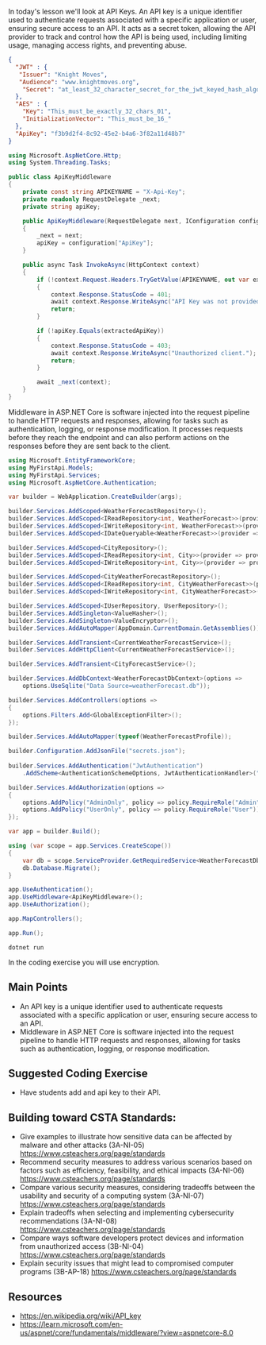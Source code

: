 In today's lesson we'll look at API Keys.  An API key is a unique identifier used to authenticate requests associated with a specific application or user, ensuring secure access to an API. It acts as a secret token, allowing the API provider to track and control how the API is being used, including limiting usage, managing access rights, and preventing abuse.

``` json
{
  "JWT" : {
   "Issuer": "Knight Moves",
   "Audience": "www.knightmoves.org",
    "Secret": "at_least_32_character_secret_for_the_jwt_keyed_hash_algorithm_to_be_happy"
  },
  "AES" : {
    "Key": "This_must_be_exactly_32_chars_01",
    "InitializationVector": "This_must_be_16_"
  },
  "ApiKey": "f3b9d2f4-8c92-45e2-b4a6-3f82a11d48b7"
}
```

``` cs
using Microsoft.AspNetCore.Http;
using System.Threading.Tasks;

public class ApiKeyMiddleware
{
    private const string APIKEYNAME = "X-Api-Key";
    private readonly RequestDelegate _next;
    private string apiKey;

    public ApiKeyMiddleware(RequestDelegate next, IConfiguration configuration)
    {
        _next = next;
        apiKey = configuration["ApiKey"];
    }

    public async Task InvokeAsync(HttpContext context)
    {
        if (!context.Request.Headers.TryGetValue(APIKEYNAME, out var extractedApiKey))
        {
            context.Response.StatusCode = 401;
            await context.Response.WriteAsync("API Key was not provided.");
            return;
        }

        if (!apiKey.Equals(extractedApiKey))
        {
            context.Response.StatusCode = 403;
            await context.Response.WriteAsync("Unauthorized client.");
            return;
        }

        await _next(context);
    }
}
```

Middleware in ASP.NET Core is software injected into the request pipeline to handle HTTP requests and responses, allowing for tasks such as authentication, logging, or response modification. It processes requests before they reach the endpoint and can also perform actions on the responses before they are sent back to the client.

``` cs
using Microsoft.EntityFrameworkCore;
using MyFirstApi.Models;
using MyFirstApi.Services;
using Microsoft.AspNetCore.Authentication;

var builder = WebApplication.CreateBuilder(args);

builder.Services.AddScoped<WeatherForecastRepository>();
builder.Services.AddScoped<IReadRepository<int, WeatherForecast>>(provider => provider.GetRequiredService<WeatherForecastRepository>());
builder.Services.AddScoped<IWriteRepository<int, WeatherForecast>>(provider => provider.GetRequiredService<WeatherForecastRepository>());
builder.Services.AddScoped<IDateQueryable<WeatherForecast>>(provider => provider.GetRequiredService<WeatherForecastRepository>());

builder.Services.AddScoped<CityRepository>();
builder.Services.AddScoped<IReadRepository<int, City>>(provider => provider.GetRequiredService<CityRepository>());
builder.Services.AddScoped<IWriteRepository<int, City>>(provider => provider.GetRequiredService<CityRepository>());

builder.Services.AddScoped<CityWeatherForecastRepository>();
builder.Services.AddScoped<IReadRepository<int, CityWeatherForecast>>(provider => provider.GetRequiredService<CityWeatherForecastRepository>());
builder.Services.AddScoped<IWriteRepository<int, CityWeatherForecast>>(provider => provider.GetRequiredService<CityWeatherForecastRepository>());

builder.Services.AddScoped<IUserRepository, UserRepository>();
builder.Services.AddSingleton<ValueHasher>();
builder.Services.AddSingleton<ValueEncryptor>();
builder.Services.AddAutoMapper(AppDomain.CurrentDomain.GetAssemblies());

builder.Services.AddTransient<CurrentWeatherForecastService>();
builder.Services.AddHttpClient<CurrentWeatherForecastService>();

builder.Services.AddTransient<CityForecastService>();

builder.Services.AddDbContext<WeatherForecastDbContext>(options =>
    options.UseSqlite("Data Source=weatherForecast.db"));

builder.Services.AddControllers(options =>
{
    options.Filters.Add<GlobalExceptionFilter>();
});

builder.Services.AddAutoMapper(typeof(WeatherForecastProfile));

builder.Configuration.AddJsonFile("secrets.json");
        
builder.Services.AddAuthentication("JwtAuthentication")
    .AddScheme<AuthenticationSchemeOptions, JwtAuthenticationHandler>("JwtAuthentication", options => { });

builder.Services.AddAuthorization(options =>
{
    options.AddPolicy("AdminOnly", policy => policy.RequireRole("Admin"));
    options.AddPolicy("UserOnly", policy => policy.RequireRole("User"));
});

var app = builder.Build();

using (var scope = app.Services.CreateScope())
{
    var db = scope.ServiceProvider.GetRequiredService<WeatherForecastDbContext>();
    db.Database.Migrate();
}

app.UseAuthentication();
app.UseMiddleware<ApiKeyMiddleware>();
app.UseAuthorization();

app.MapControllers();

app.Run();
```

`dotnet run`

In the coding exercise you will use encryption.

## Main Points
- An API key is a unique identifier used to authenticate requests associated with a specific application or user, ensuring secure access to an API.
- Middleware in ASP.NET Core is software injected into the request pipeline to handle HTTP requests and responses, allowing for tasks such as authentication, logging, or response modification.

## Suggested Coding Exercise
- Have students add and api key to their API.

## Building toward CSTA Standards:
- Give examples to illustrate how sensitive data can be affected by malware and other attacks (3A-NI-05) https://www.csteachers.org/page/standards
- Recommend security measures to address various scenarios based on factors such as efficiency, feasibility, and ethical impacts (3A-NI-06) https://www.csteachers.org/page/standards
- Compare various security measures, considering tradeoffs between the usability and security of a computing system (3A-NI-07) https://www.csteachers.org/page/standards
- Explain tradeoffs when selecting and implementing cybersecurity recommendations (3A-NI-08) https://www.csteachers.org/page/standards
- Compare ways software developers protect devices and information from unauthorized access (3B-NI-04) https://www.csteachers.org/page/standards
- Explain security issues that might lead to compromised computer programs (3B-AP-18) https://www.csteachers.org/page/standards

## Resources
- https://en.wikipedia.org/wiki/API_key
- https://learn.microsoft.com/en-us/aspnet/core/fundamentals/middleware/?view=aspnetcore-8.0

